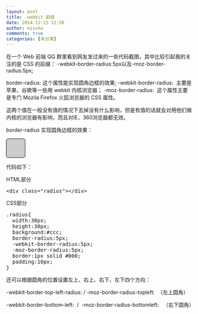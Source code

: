 ```yaml
---
layout: post
title: -webkit 前缀
date: 2014-12-13 12:50
author: misshu
comments: true
categories: [未分类]
---
```

在一个 Web 前端 QQ 群里看到网友发过来的一些代码截图，其中比较引起我的关注的是 CSS 的前缀：
-webkit-border-radius:5px以及-moz-border-radius:5px;  

border-radius: 这个属性能实现圆角边框的效果;
-webkit-border-radius:  主要是苹果、谷歌等一些用 webkit 内核浏览器；
-moz-border-radius:  这个属性主要是专门 Mozila Firefox 火狐浏览器的 CSS 属性。

这两个值在一般没有值的情况下去掉没有什么影响，但是有值的话就会对用他们做内核的浏览器有影响，而且对IE、360浏览器都无效。

border-radius 实现圆角边框的效果：
<div class="radius"></div>
<style>
  .radius{
    width:30px;
    height:30px;
    background:#ccc;
    border-radius:5px;
    -webkit-border-radius:5px;
    -moz-border-radius:5px;
    border:1px solid #000;
    padding:10px;
  }
</style>

代码如下：

HTML部分
<pre class="lang:default decode:true " >
&lt;div class="radius"&gt;&lt;/div&gt;
</pre>  

CSS部分
<pre class="lang:css decode:true " >
.radius{
  width:30px;
  height:30px;
  background:#ccc;
  border-radius:5px;
  -webkit-border-radius:5px;
  -moz-border-radius:5px;
  border:1px solid #000;
  padding:10px;
}</pre> 


还可以根据圆角的位置设置左上、右上、右下、左下四个方向：

-webkit-border-top-left-radius: / -moz-border-radius-topleft:  （左上圆角）

-webkit-border-bottom-left:  /  -moz-border-radius-bottomleft:   （右下圆角）
